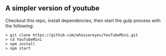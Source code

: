 ## A simpler version of youtube

Checkout this repo, install dependencies, then start the gulp process with the following:

```
> git clone https://github.com/whoisareyes/YouTubeMini.git
> cd YouTubeMini
> npm install
> npm start
```
